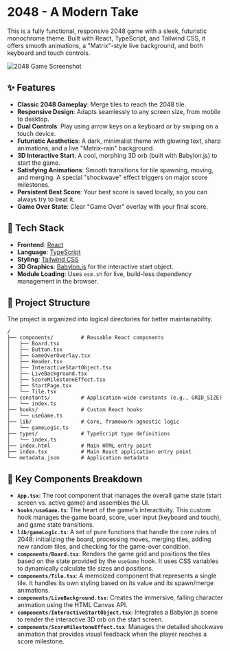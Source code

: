 # 2048 - A Modern Take

This is a fully functional, responsive 2048 game with a sleek, futuristic monochrome theme. Built with React, TypeScript, and Tailwind CSS, it offers smooth animations, a "Matrix"-style live background, and both keyboard and touch controls.

![2048 Game Screenshot](https://storage.googleapis.com/fpl-assets/2048-game.png)

## ✨ Features

- **Classic 2048 Gameplay**: Merge tiles to reach the 2048 tile.
- **Responsive Design**: Adapts seamlessly to any screen size, from mobile to desktop.
- **Dual Controls**: Play using arrow keys on a keyboard or by swiping on a touch device.
- **Futuristic Aesthetics**: A dark, minimalist theme with glowing text, sharp animations, and a live "Matrix-rain" background.
- **3D Interactive Start**: A cool, morphing 3D orb (built with Babylon.js) to start the game.
- **Satisfying Animations**: Smooth transitions for tile spawning, moving, and merging. A special "shockwave" effect triggers on major score milestones.
- **Persistent Best Score**: Your best score is saved locally, so you can always try to beat it.
- **Game Over State**: Clear "Game Over" overlay with your final score.

## 🚀 Tech Stack

- **Frontend**: [React](https://reactjs.org/)
- **Language**: [TypeScript](https://www.typescriptlang.org/)
- **Styling**: [Tailwind CSS](https://tailwindcss.com/)
- **3D Graphics**: [Babylon.js](https://www.babylonjs.com/) for the interactive start object.
- **Module Loading**: Uses `esm.sh` for live, build-less dependency management in the browser.

## 📂 Project Structure

The project is organized into logical directories for better maintainability.

```
/
├── components/         # Reusable React components
│   ├── Board.tsx
│   ├── Button.tsx
│   ├── GameOverOverlay.tsx
│   ├── Header.tsx
│   ├── InteractiveStartObject.tsx
│   ├── LiveBackground.tsx
│   ├── ScoreMilestoneEffect.tsx
│   ├── StartPage.tsx
│   └── Tile.tsx
├── constants/          # Application-wide constants (e.g., GRID_SIZE)
│   └── index.ts
├── hooks/              # Custom React hooks
│   └── useGame.ts
├── lib/                # Core, framework-agnostic logic
│   └── gameLogic.ts
├── types/              # TypeScript type definitions
│   └── index.ts
├── index.html          # Main HTML entry point
├── index.tsx           # Main React application entry point
└── metadata.json       # Application metadata
```

## 🧠 Key Components Breakdown

-   **`App.tsx`**: The root component that manages the overall game state (start screen vs. active game) and assembles the UI.
-   **`hooks/useGame.ts`**: The heart of the game's interactivity. This custom hook manages the game board, score, user input (keyboard and touch), and game state transitions.
-   **`lib/gameLogic.ts`**: A set of pure functions that handle the core rules of 2048: initializing the board, processing moves, merging tiles, adding new random tiles, and checking for the game-over condition.
-   **`components/Board.tsx`**: Renders the game grid and positions the tiles based on the state provided by the `useGame` hook. It uses CSS variables to dynamically calculate tile sizes and positions.
-   **`components/Tile.tsx`**: A memoized component that represents a single tile. It handles its own styling based on its value and its spawn/merge animations.
-   **`components/LiveBackground.tsx`**: Creates the immersive, falling character animation using the HTML Canvas API.
-   **`components/InteractiveStartObject.tsx`**: Integrates a Babylon.js scene to render the interactive 3D orb on the start screen.
-   **`components/ScoreMilestoneEffect.tsx`**: Manages the detailed shockwave animation that provides visual feedback when the player reaches a score milestone.
